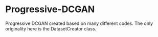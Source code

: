 # Progressive-DCGAN
Progressive DCGAN created based on many different codes. The only originality here is the DatasetCreator class.
